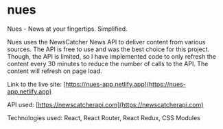 # nues

Nues - News at your fingertips. Simplified.

Nues uses the NewsCatcher News API to deliver content from various sources. The API is free to use and was the best choice for this project. Though, the API is limited, so I have implemented code to only refresh the content every 30 minutes to reduce the number of calls to the API. The content will refresh on page load.

Link to the live site: [https://nues-app.netlify.app](https://nues-app.netlify.app)

API used: [https://newscatcherapi.com](https://newscatcherapi.com)

Technologies used: React, React Router, React Redux, CSS Modules
